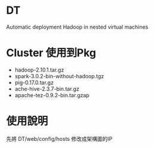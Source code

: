 # DT
Automatic deployment Hadoop in nested virtual machines
# Cluster 使用到Pkg
* hadoop-2.10.1.tar.gz
* spark-3.0.2-bin-without-hadoop.tgz
* pig-0.17.0.tar.gz
* ache-hive-2.3.7-bin.tar.gz
* apache-tez-0.9.2-bin.tar.gzap


# 使用說明

先將 DT/web/config/hosts 修改成架構圖的IP

